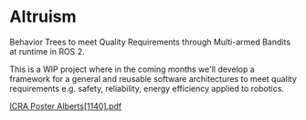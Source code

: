 # Altruism
Behavior Trees to meet Quality Requirements through Multi-armed Bandits at runtime in ROS 2.

This is a WIP project where in the coming months we'll develop a framework for a general and reusable software architectures to meet quality requirements e.g. safety, reliability, energy efficiency applied to robotics. 

[ICRA Poster Alberts[1140].pdf](https://github.com/EGAlberts/altruism/files/11591028/ICRA.Poster.Alberts.1140.pdf)
